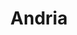 ---
title: Andria
date: 
draft: false

# descripcion
description : Argollitas de plata con microcubic.

materials: Plata 925

color: Plateado

dimensions: 1 cm diam

code: 01-11-0359

type: "Aros"

categories: []

price: $5.120,00

price_eftvo: $4.350,00

# Images
# first image will be shown in the product page
images:
  # - image: "images/path_to_image"
  # La ubicacion de las imagenes es imagenes/Aros/Aros.Argollas/01-11-0359-andria
  - image: "./images/aros/argollas/01-11-0359-argollitas-mini-microcubic-corona_a.JPG"
  - image: "./images/aros/argollas/01-11-0359-argollitas-mini-microcubic-corona_b.JPG"
---